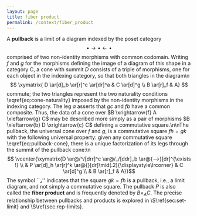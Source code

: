 ```yaml
---
layout: page
title: fiber product
permalink: /context/fiber_product
---
```

A **pullback** is a limit of a diagram indexed by the poset category $$\bullet \to \bullet \leftarrow \bullet$$ comprised of two non-identity morphisms with common codomain. Writing $f$ and $g$ for the morphisms defining the image of a diagram of this shape in a category $\mathsf{C}$, a cone with summit $D$ consists of a triple of morphisms, one for each object in the indexing category, so that both triangles in the diagram\n$$ \xymatrix{ D \ar[d]_b \ar[r]^c \ar[dr]^a & C \ar[d]^g \\ B \ar[r]_f  & A} $$ commute; the two triangles  represent the two naturality conditions \eqref{eq:cone-naturality} imposed by the non-identity morphisms in the indexing category. The leg $a$ asserts that $gc$ and $fb$ have a common composite. Thus, the data of a cone over $B \xrightarrow{f} A \xleftarrow{g} C$ may be described more simply as a pair of morphisms $B \xleftarrow{b} D \xrightarrow{c} C$ defining a commutative square.\n\nThe pullback, the universal cone over $f$ and $g$, is a commutative square $fh=gk$ with the following universal property: given any commutative square \eqref{eq:pullback-cone}, there is a unique factorization of its legs through the summit of the pullback cone:\n$$ \vcenter{\xymatrix{D \ar@/^/[drr]^c \ar@/_/[ddr]_b \ar@{-->}[dr]^{\exists !} \\ & P \ar[d]_h \ar[r]^k \ar@{}[dr]\mid(.2){\displaystyle\lrcorner} & C \ar[d]^g \\ & B \ar[r]_f & A}}$$ The symbol ``$\lrcorner$'' indicates that the square $gk = fh$ is a pullback, i.e., a limit diagram, and not simply a commutative square. The pullback $P$ is also called the **fiber product** and is frequently denoted by $B \times_A C$. The precise relationship between pullbacks and products is explored in \S\ref{sec:set-limit} and \S\ref{sec:rep-limits}.
